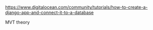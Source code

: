 <https://www.digitalocean.com/community/tutorials/how-to-create-a-django-app-and-connect-it-to-a-database>


MVT theory
